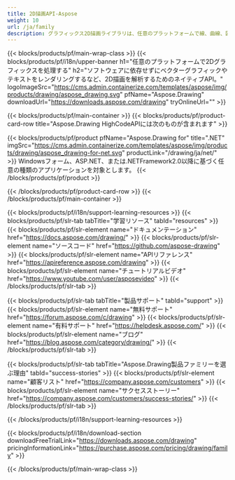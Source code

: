 ```yaml
---
title: 2D描画API-Aspose 
weight: 10
url: /ja/family
description: グラフィックス2D描画ライブラリは、任意のプラットフォームで線、曲線、図、マルチスタイルテキストなどのベクターグラフィックスをレンダリングします
---
```


{{< blocks/products/pf/main-wrap-class >}}
{{< blocks/products/pf/i18n/upper-banner h1="任意のプラットフォームで2Dグラフィックスを処理する" h2="ソフトウェアに依存せずにベクターグラフィックやテキストをレンダリングするなど、2D描画を解析するためのネイティブAPI。" logoImageSrc="https://cms.admin.containerize.com/templates/aspose/img/products/drawing/aspose_drawing.svg" pfName="Aspose.Drawing" downloadUrl="https://downloads.aspose.com/drawing" tryOnlineUrl="" >}}

{{< blocks/products/pf/main-container >}}
{{< blocks/products/pf/product-card-row title="Aspose.Drawing HighCodeAPIには次のものが含まれます" >}}

{{< blocks/products/pf/product pfName="Aspose.Drawing for" title=".NET" imgSrc="https://cms.admin.containerize.com/templates/aspose/img/products/drawing/aspose_drawing-for-net.svg" productLink="/drawing/ja/net/" >}}
Windowsフォーム、ASP.NET、または.NETFramework2.0以降に基づく任意の種類のアプリケーションを対象とします。
{{< /blocks/products/pf/product >}}

{{< /blocks/products/pf/product-card-row >}}
{{< /blocks/products/pf/main-container >}}

{{< blocks/products/pf/i18n/support-learning-resources >}}
{{< blocks/products/pf/slr-tab tabTitle="学習リソース" tabId="resources" >}}
{{< blocks/products/pf/slr-element name="ドキュメンテーション" href="https://docs.aspose.com/drawing/" >}}
{{< blocks/products/pf/slr-element name="ソースコード" href="https://github.com/aspose-drawing" >}}
{{< blocks/products/pf/slr-element name="APIリファレンス" href="https://apireference.aspose.com/drawing" >}}
{{< blocks/products/pf/slr-element name="チュートリアルビデオ" href="https://www.youtube.com/user/asposevideo" >}}
{{< /blocks/products/pf/slr-tab >}}

{{< blocks/products/pf/slr-tab tabTitle="製品サポート" tabId="support" >}}
{{< blocks/products/pf/slr-element name="無料サポート" href="https://forum.aspose.com/c/drawing" >}}
{{< blocks/products/pf/slr-element name="有料サポート" href="https://helpdesk.aspose.com/" >}}
{{< blocks/products/pf/slr-element name="ブログ" href="https://blog.aspose.com/category/drawing/" >}}
{{< /blocks/products/pf/slr-tab >}}

{{< blocks/products/pf/slr-tab tabTitle="Aspose.Drawing製品ファミリーを選ぶ理由" tabId="success-stories" >}}
{{< blocks/products/pf/slr-element name="顧客リスト" href="https://company.aspose.com/customers" >}}
{{< blocks/products/pf/slr-element name="サクセスストーリー" href="https://company.aspose.com/customers/success-stories/" >}}
{{< /blocks/products/pf/slr-tab >}}

{{< /blocks/products/pf/i18n/support-learning-resources >}}

{{< blocks/products/pf/i18n/download-section downloadFreeTrialLink="https://downloads.aspose.com/drawing" pricingInformationLink="https://purchase.aspose.com/pricing/drawing/family" >}}

{{< /blocks/products/pf/main-wrap-class >}}